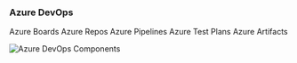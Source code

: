 ### Azure DevOps
Azure Boards
Azure Repos
Azure Pipelines
Azure Test Plans
Azure Artifacts

![Azure DevOps Components](https://i.gyazo.com/46b6f92cfaaa20c7c22ffc2b0e9e17f2.png)

